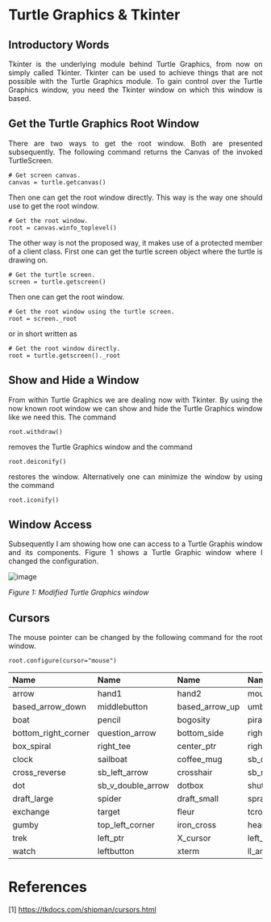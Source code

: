 # Turtle Graphics & Tkinter

## Introductory Words

<p align="justify">Tkinter is the underlying module behind
Turtle Graphics, from now on simply called Tkinter. Tkinter
can be used to achieve things that are not possible with the
Turtle Graphics module. To gain control over the Turtle
Graphics window, you need the Tkinter window on which this
window is based.</p>

## Get the Turtle Graphics Root Window

<p align="justify">There are two ways to get the
root window. Both are presented subsequently. The
following command returns the Canvas of the invoked
TurtleScreen.</p> 

```
# Get screen canvas.
canvas = turtle.getcanvas()
```

<p align="justify">Then one can get the root window directly.
This way is the way one should use to get the root window.</p> 

```
# Get the root window.
root = canvas.winfo_toplevel()
```

<p align="justify">The other way is not the proposed way, it 
makes use of a protected member of a client class. First one
can get the turtle screen object where the turtle is drawing
on.</p> 

```
# Get the turtle screen.
screen = turtle.getscreen()
```

<p align="justify">Then one can get the root window.</p>

```
# Get the root window using the turtle screen.
root = screen._root
```

<p align="justify">or in short written as</p> 

```
# Get the root window directly.
root = turtle.getscreen()._root
```

## Show and Hide a Window

<p align="justify">From within Turtle Graphics we are
dealing now with Tkinter. By using the now known root
window we can show and hide the Turtle Graphics window
like we need this. The command</p>

```
root.withdraw()
```

<p align="justify">removes the Turtle Graphics
window and the command</p> 

```
root.deiconify()
```

<p align="justify">restores the window. Alternatively
one can minimize the window by using the command</p>

```
root.iconify()
```

## Window Access

<p align="justify">Subsequently I am showing how one 
can access to a Turtle Graphis window and its components.
Figure 1 shows a Turtle Graphic window where I changed
the configuration.</p>

![image](https://github.com/user-attachments/assets/9017e48b-e0aa-41dd-b09f-9659272b0f60)

*Figure 1: Modified Turtle Graphics window*

## Cursors

<p align="justify">The mouse pointer can be changed
by the following command for the root window.</p>

```
root.configure(cursor="mouse")
```
			
| Name                | Name              | Name                |  Name            | Name                 | Name              |    
| :------------------ | :---------------- | :------------------ | :--------------- | :------------------- | :---------------- |
| arrow               | hand1	          | hand2               | mouse            | top_side             | man               | 
| based_arrow_down    | middlebutton      | based_arrow_up      | umbrella         | top_right_corner     | ul_angle          |
| boat                | pencil            | bogosity            | pirate           | bottom_left_corner   | plus              |  
| bottom_right_corner | question_arrow    | bottom_side         | right_ptr        | bottom_tee           | right_side        | 
| box_spiral          | right_tee         | center_ptr          | rightbutton      | circle               | rtl_logo          | 
| clock               | sailboat          | coffee_mug          | sb_down_arrow    | cross                | sb_h_double_arrow |
| cross_reverse       | sb_left_arrow     | crosshair           | sb_right_arrow   | diamond_cross        | sb_up_arrow       |
| dot                 | sb_v_double_arrow | dotbox              | shuttle          | double_arrow         | sizing            | 
| draft_large         | spider            | draft_small         | spraycan         | draped_box	          | star              | 
| exchange            | target            | fleur	        | tcross           | gobbler              | top_left_arrow    |
| gumby	              | top_left_corner   | iron_cross          | heart            | top_tee              | icon              |
| trek                | left_ptr          | X_cursor            | left_side	   | ur_angle             | left_tee	      |
| watch               | leftbutton	  | xterm               | ll_angle	   | lr_angle             |                   |

# References

[1] https://tkdocs.com/shipman/cursors.html
